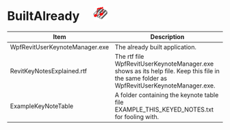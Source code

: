 # BuiltAlready&nbsp;&nbsp;&nbsp;&nbsp;&nbsp;![](../WpfRevitUserKeynoteManager/images/keynotes.png)




Item                           | Description
-------------------------------|-----------------------------------------------------------------------------------------------------------------------------------------
WpfRevitUserKeynoteManager.exe | The already built application.
RevitKeyNotesExplained.rtf     | The rtf file WpfRevitUserKeynoteManager.exe shows as its help file. Keep this file in the same folder as WpfRevitUserKeynoteManager.exe.
ExampleKeyNoteTable            | A folder containing the keynote table file EXAMPLE_THIS_KEYED_NOTES.txt for fooling with.
